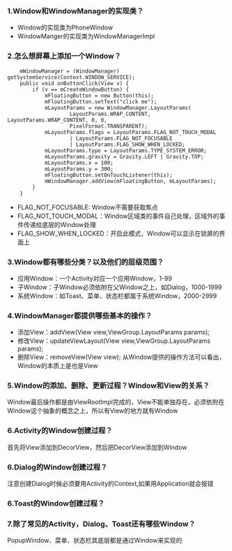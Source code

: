 ### 1.Window和WindowManager的实现类？
* Window的实现类为PhoneWindow
* WindowManger的实现类为WindowManagerImpl
### 2.怎么想屏幕上添加一个Window？
```
    mWindowManager = (WindowManager) getSystemService(Context.WINDOW_SERVICE);
    public void onButtonClick(View v) {
        if (v == mCreateWindowButton) {
            mFloatingButton = new Button(this);
            mFloatingButton.setText("click me");
            mLayoutParams = new WindowManager.LayoutParams(
                    LayoutParams.WRAP_CONTENT, LayoutParams.WRAP_CONTENT, 0, 0,
                    PixelFormat.TRANSPARENT);
            mLayoutParams.flags = LayoutParams.FLAG_NOT_TOUCH_MODAL
                    | LayoutParams.FLAG_NOT_FOCUSABLE
                    | LayoutParams.FLAG_SHOW_WHEN_LOCKED;
            mLayoutParams.type = LayoutParams.TYPE_SYSTEM_ERROR;
            mLayoutParams.gravity = Gravity.LEFT | Gravity.TOP;
            mLayoutParams.x = 100;
            mLayoutParams.y = 300;
            mFloatingButton.setOnTouchListener(this);
            mWindowManager.addView(mFloatingButton, mLayoutParams);
        }
    }
```
* FLAG_NOT_FOCUSABLE: Window不需要获取焦点
* FLAG_NOT_TOUCH_MODAL：Window区域类的事件自己处理，区域外的事件传递给底层的Window处理
* FLAG_SHOW_WHEN_LOCKED：开启此模式，Window可以显示在锁屏的界面上
### 3.Window都有哪些分类？以及他们的层级范围？
* 应用Window：一个Activity对应一个应用Window，1-99
* 子Window：子Window必须依附在父Window之上，如Dialog，1000-1999
* 系统Window：如Toast、菜单、状态栏都属于系统Window，2000-2999
### 4.WindowManager都提供哪些基本的操作？
* 添加View：addView(View view,ViewGroup.LayoutParams params);
* 修改View：updateViewLayout(View view,ViewGroup.LayoutParams params);
* 删除View：removeView(View view);
从Window提供的操作方法可以看出，Window的本质上是也是View
### 5.Window的添加、删除、更新过程？Window和View的关系？
Window最后操作都是由ViewRootImpl完成的，View不能单独存在，必须依附在Window这个抽象的概念之上，所以有View的地方就有Window
### 6.Activity的Window创建过程？
首先将View添加到DecorView，然后把DecorView添加到Window
### 6.Dialog的Window创建过程？
注意创建Dialog时候必须要用Activity的Context,如果用Application就会报错
### 6.Toast的Window创建过程？
### 7.除了常见的Activity，Dialog、Toast还有哪些Window？
PopupWindow、菜单、状态栏其底层都是通过Window来实现的


